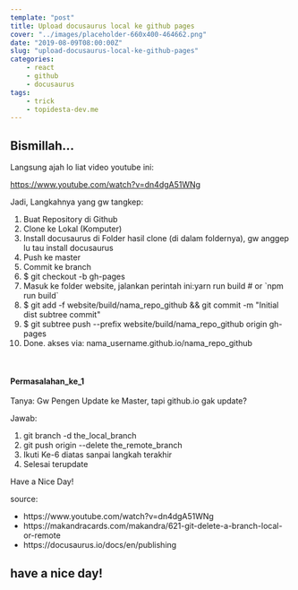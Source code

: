 ```yaml
---
template: "post"
title: Upload docusaurus local ke github pages
cover: "../images/placeholder-660x400-464662.png"
date: "2019-08-09T08:00:00Z"
slug: "upload-docusaurus-local-ke-github-pages"
categories: 
    - react
    - github
    - docusaurus
tags:
    - trick
    - topidesta-dev.me
---
```


## Bismillah...

Langsung ajah lo liat video youtube ini:

https://www.youtube.com/watch?v=dn4dgA51WNg

Jadi, Langkahnya yang gw tangkep:
<ol>
 	<li>Buat Repository di Github</li>
 	<li>Clone ke Lokal (Komputer)</li>
 	<li>Install docusaurus di Folder hasil clone (di dalam foldernya), gw anggep lu tau install docusaurus</li>
 	<li>Push ke master</li>
 	<li>Commit ke branch</li>
 	<li>$ git checkout -b gh-pages</li>
 	<li>Masuk ke folder website, jalankan perintah ini:yarn run build # or `npm run build`</li>
 	<li>$ git add -f website/build/nama_repo_github &amp;&amp; git commit -m "Initial dist subtree commit"</li>
 	<li>$ git subtree push --prefix website/build/nama_repo_github origin gh-pages</li>
 	<li>Done. akses via: nama_username.github.io/nama_repo_github</li>
</ol>
&nbsp;

#### Permasalahan_ke_1

Tanya: Gw Pengen Update ke Master, tapi github.io gak update?

Jawab:
<ol>
 	<li>git branch -d the_local_branch</li>
 	<li>git push origin --delete the_remote_branch</li>
 	<li>Ikuti Ke-6 diatas sanpai langkah terakhir</li>
 	<li>Selesai terupdate</li>
</ol>
Have a Nice Day!

source:
<ul>
 	<li>https://www.youtube.com/watch?v=dn4dgA51WNg</li>
 	<li>https://makandracards.com/makandra/621-git-delete-a-branch-local-or-remote</li>
 	<li>https://docusaurus.io/docs/en/publishing</li>
</ul>

## have a nice day!